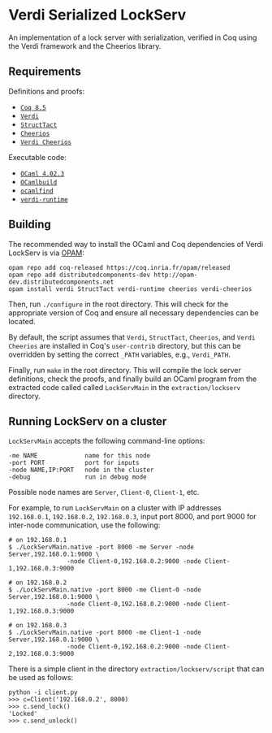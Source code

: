 Verdi Serialized LockServ
=========================

An implementation of a lock server with serialization, verified in Coq using the Verdi framework and the Cheerios library.

Requirements
------------

Definitions and proofs:

- [`Coq 8.5`](https://coq.inria.fr/download)
- [`Verdi`](https://github.com/uwplse/verdi)
- [`StructTact`](https://github.com/uwplse/StructTact)
- [`Cheerios`](https://github.com/uwplse/cheerios)
- [`Verdi Cheerios`](https://github.com/DistributedComponents/verdi-cheerios)

Executable code:

- [`OCaml 4.02.3`](https://ocaml.org)
- [`OCamlbuild`](https://github.com/ocaml/ocamlbuild)
- [`ocamlfind`](http://projects.camlcity.org/projects/findlib.html)
- [`verdi-runtime`](https://github.com/DistributedComponents/verdi-runtime)

Building
--------

The recommended way to install the OCaml and Coq dependencies of Verdi LockServ is via [OPAM](https://coq.inria.fr/opam/www/using.html):

```
opam repo add coq-released https://coq.inria.fr/opam/released
opam repo add distributedcomponents-dev http://opam-dev.distributedcomponents.net
opam install verdi StructTact verdi-runtime cheerios verdi-cheerios
```

Then, run `./configure` in the root directory.  This will check for the appropriate version of Coq and ensure all necessary dependencies can be located.

By default, the script assumes that `Verdi`, `StructTact`, `Cheerios`, and `Verdi Cheerios` are installed in Coq's `user-contrib` directory, but this can be overridden by setting the correct `_PATH` variables, e.g., `Verdi_PATH`.

Finally, run `make` in the root directory. This will compile the lock server definitions, check the proofs, and finally build an OCaml program from the extracted code called called `LockServMain` in the `extraction/lockserv` directory.

Running LockServ on a cluster
-----------------------------

`LockServMain` accepts the following command-line options:

```
-me NAME             name for this node
-port PORT           port for inputs
-node NAME,IP:PORT   node in the cluster
-debug               run in debug mode
```

Possible node names are `Server`, `Client-0`, `Client-1`, etc.

For example, to run `LockServMain` on a cluster with IP addresses
`192.168.0.1`, `192.168.0.2`, `192.168.0.3`, input port 8000,
and port 9000 for inter-node communication, use the following:

    # on 192.168.0.1
    $ ./LockServMain.native -port 8000 -me Server -node Server,192.168.0.1:9000 \
                    -node Client-0,192.168.0.2:9000 -node Client-1,192.168.0.3:9000

    # on 192.168.0.2
    $ ./LockServMain.native -port 8000 -me Client-0 -node Server,192.168.0.1:9000 \
                    -node Client-0,192.168.0.2:9000 -node Client-1,192.168.0.3:9000

    # on 192.168.0.3
    $ ./LockServMain.native -port 8000 -me Client-1 -node Server,192.168.0.1:9000 \
                    -node Client-0,192.168.0.2:9000 -node Client-2,192.168.0.3:9000

There is a simple client in the directory `extraction/lockserv/script` that can be used as follows:

    python -i client.py
    >>> c=Client('192.168.0.2', 8000)
    >>> c.send_lock()
    'Locked'
    >>> c.send_unlock()
